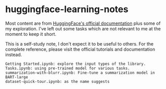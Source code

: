 # huggingface-learning-notes

Most content are from [HuggingFace's official documentation](https://huggingface.co/transformers/) plus some of my exploration. I've left out some tasks which are not relevant to me at the moment to keep it short.

This is a self-study note, I don't expect it to be useful to others. For the complete reference, please visit the official tutorials and documentation instead.

```
Getting Started.ipynb: explore the input types of the library.
Tasks.ipynb: using pre-trained model for various tasks.
summarization-with-blurr.ipynb: Fine-tune a summarization model in BART-large
dataset-quick-tour.ipynb: as the name suggests
```
